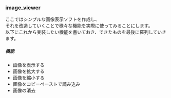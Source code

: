 ### image_viewer  

ここではシンプルな画像表示ソフトを作成し、  
それを改造していくことで様々な機能を実際に使ってみることにします。  
以下にこれから実装したい機能を書いておき、できたものを最後に羅列していきます。

##### 機能
*  画像を表示する  
*  画像を拡大する  
*  画像を縮小する  
*  画像をコピーペーストで読み込み  
*  画像の消去  
